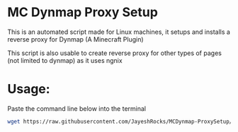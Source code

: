# MC Dynmap Proxy Setup

This is an automated script made for Linux machines, it setups and installs a reverse proxy for Dynmap (A Minecraft Plugin)

This script is also usable to create reverse proxy for other types of pages (not limited to dynmap) as it uses ngnix

# Usage:

Paste the command line below into the terminal

```bash
wget https://raw.githubusercontent.com/JayeshRocks/MCDynmap-ProxySetup/main/dynps.sh && bash dynps.sh
```
